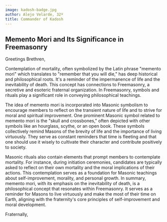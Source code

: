 ```yaml
---
image: kadosh-badge.jpg
author: Alejo Velarde, 32º
title: Commander of Kadosh
---
```


## Memento Mori and Its Significance in Freemasonry

Greetings Brethren,

Contemplation of mortality, often symbolized by the Latin phrase "memento mori" which translates to "remember that you will die," has deep historical and philosophical roots. It's a reminder of the impermanence of life and the inevitability of death. This concept has connections to Freemasonry, a secretive and esoteric fraternal organization. In Freemasonry, symbols and rituals play a significant role in conveying philosophical teachings. 

The idea of memento mori is incorporated into Masonic symbolism to encourage members to reflect on the transient nature of life and to strive for moral and spiritual improvement. One prominent Masonic symbol related to memento mori is the "skull and crossbones," often depicted with other symbols like an hourglass, scythe, or an open book. These symbols collectively remind Masons of the brevity of life and the importance of living virtuously. They serve as constant reminders that time is fleeting and that one should use it wisely to cultivate their character and contribute positively to society. 

Masonic rituals also contain elements that prompt members to contemplate mortality. For instance, during initiation ceremonies, candidates are typically asked to reflect on their own mortality and the moral implications of their actions. This contemplation serves as a foundation for Masonic teachings about self-improvement, morality, and personal growth. In summary, memento mori, with its emphasis on the inevitability of death, is a philosophical concept that resonates within Freemasonry. It serves as a reminder for Masons to live virtuously and make the most of their time on Earth, aligning with the fraternity's core principles of self-improvement and moral development.

Fraternally,


  